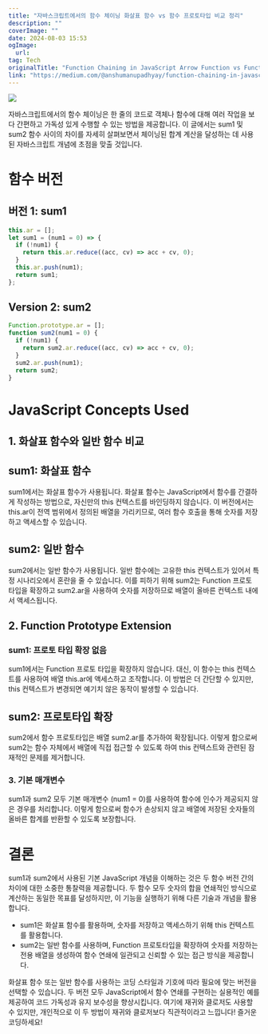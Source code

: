 ```yaml
---
title: "자바스크립트에서의 함수 체이닝 화살표 함수 vs 함수 프로토타입 비교 정리"
description: ""
coverImage: ""
date: 2024-08-03 15:53
ogImage: 
  url: 
tag: Tech
originalTitle: "Function Chaining in JavaScript Arrow Function vs Function Prototype"
link: "https://medium.com/@anshumanupadhyay/function-chaining-in-javascript-arrow-function-vs-function-prototype-e5fa9e53cb89"
---
```




<img src="/assets/img/FunctionChaininginJavaScriptArrowFunctionvsFunctionPrototype_0.png" />

자바스크립트에서의 함수 체이닝은 한 줄의 코드로 객체나 함수에 대해 여러 작업을 보다 간편하고 가독성 있게 수행할 수 있는 방법을 제공합니다. 이 글에서는 sum1 및 sum2 함수 사이의 차이를 자세히 살펴보면서 체이닝된 합계 계산을 달성하는 데 사용된 자바스크립트 개념에 초점을 맞출 것입니다.

# 함수 버전

## 버전 1: sum1

<div class="content-ad"></div>

```js
this.ar = [];
let sum1 = (num1 = 0) => {
  if (!num1) {
    return this.ar.reduce((acc, cv) => acc + cv, 0);
  }
  this.ar.push(num1);
  return sum1;
};
```

## Version 2: sum2

```js
Function.prototype.ar = [];
function sum2(num1 = 0) {
  if (!num1) {
    return sum2.ar.reduce((acc, cv) => acc + cv, 0);
  }
  sum2.ar.push(num1);
  return sum2;
}
```

# JavaScript Concepts Used

<div class="content-ad"></div>

## 1. 화살표 함수와 일반 함수 비교

## sum1: 화살표 함수

sum1에서는 화살표 함수가 사용됩니다. 화살표 함수는 JavaScript에서 함수를 간결하게 작성하는 방법으로, 자신만의 this 컨텍스트를 바인딩하지 않습니다. 이 버전에서는 this.ar이 전역 범위에서 정의된 배열을 가리키므로, 여러 함수 호출을 통해 숫자를 저장하고 액세스할 수 있습니다.

## sum2: 일반 함수

<div class="content-ad"></div>

sum2에서는 일반 함수가 사용됩니다. 일반 함수에는 고유한 this 컨텍스트가 있어서 특정 시나리오에서 혼란을 줄 수 있습니다. 이를 피하기 위해 sum2는 Function 프로토 타입을 확장하고 sum2.ar을 사용하여 숫자를 저장하므로 배열이 올바른 컨텍스트 내에서 액세스됩니다.

## 2. Function Prototype Extension

### sum1: 프로토 타입 확장 없음

sum1에서는 Function 프로토 타입을 확장하지 않습니다. 대신, 이 함수는 this 컨텍스트를 사용하여 배열 this.ar에 액세스하고 조작합니다. 이 방법은 더 간단할 수 있지만, this 컨텍스트가 변경되면 예기치 않은 동작이 발생할 수 있습니다.

<div class="content-ad"></div>

## sum2: 프로토타입 확장

sum2에서 함수 프로토타입은 배열 sum2.ar를 추가하여 확장됩니다. 이렇게 함으로써 sum2는 함수 자체에서 배열에 직접 접근할 수 있도록 하여 this 컨텍스트와 관련된 잠재적인 문제를 제거합니다.

### 3. 기본 매개변수

sum1과 sum2 모두 기본 매개변수 (num1 = 0)를 사용하여 함수에 인수가 제공되지 않은 경우를 처리합니다. 이렇게 함으로써 함수가 손상되지 않고 배열에 저장된 숫자들의 올바른 합계를 반환할 수 있도록 보장합니다.

<div class="content-ad"></div>

# 결론

sum1과 sum2에서 사용된 기본 JavaScript 개념을 이해하는 것은 두 함수 버전 간의 차이에 대한 소중한 통찰력을 제공합니다. 두 함수 모두 숫자의 합을 연쇄적인 방식으로 계산하는 동일한 목표를 달성하지만, 이 기능을 실행하기 위해 다른 기술과 개념을 활용합니다.

- sum1은 화살표 함수를 활용하며, 숫자를 저장하고 액세스하기 위해 this 컨텍스트를 활용합니다.
- sum2는 일반 함수를 사용하며, Function 프로토타입을 확장하여 숫자를 저장하는 전용 배열을 생성하여 함수 연쇄에 일관되고 신뢰할 수 있는 접근 방식을 제공합니다.

화살표 함수 또는 일반 함수를 사용하는 코딩 스타일과 기호에 따라 필요에 맞는 버전을 선택할 수 있습니다. 두 버전 모두 JavaScript에서 함수 연쇄를 구현하는 실용적인 예를 제공하여 코드 가독성과 유지 보수성을 향상시킵니다. 여기에 재귀와 클로저도 사용할 수 있지만, 개인적으로 이 두 방법이 재귀와 클로저보다 직관적이라고 느낍니다! 즐거운 코딩하세요!
